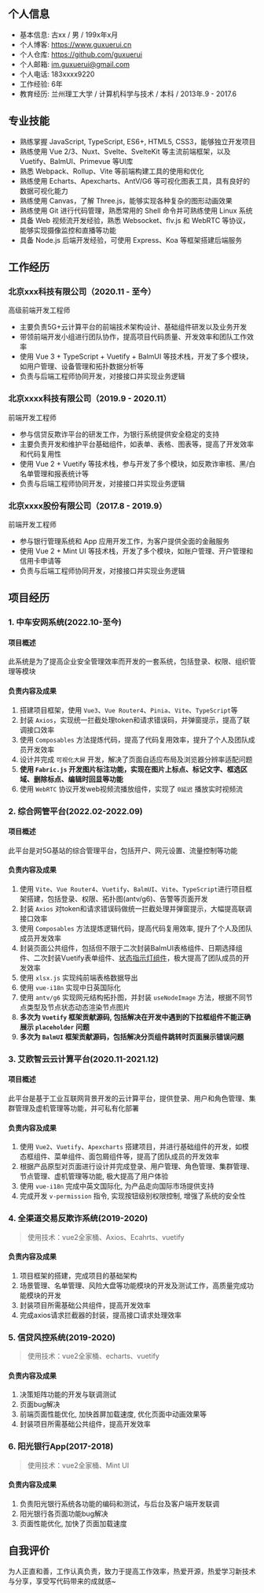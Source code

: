 ## 个人信息

* 基本信息: 古xx / 男 / 199x年x月
* 个人博客: <https://www.guxuerui.cn>
* 个人仓库: <https://github.com/guxuerui>
* 个人邮箱: im.guxuerui@gmail.com
* 个人电话: 183xxxx9220
* 工作经验: 6年
* 教育经历: 兰州理工大学 / 计算机科学与技术 / 本科 / 2013年.9 - 2017.6

## 专业技能

* 熟练掌握 JavaScript, TypeScript, ES6+, HTML5, CSS3，能够独立开发项目
* 熟练使用 Vue 2/3、Nuxt、Svelte、SvelteKit 等主流前端框架，以及 Vuetify、BalmUI、Primevue 等UI库
* 熟悉 Webpack、Rollup、Vite 等前端构建工具的使用和优化
* 熟练使用 Echarts、Apexcharts、AntV/G6 等可视化图表工具，具有良好的数据可视化能力
* 熟练使用 Canvas，了解 Three.js，能够实现各种复杂的图形动画效果
* 熟练使用 Git 进行代码管理，熟悉常用的 Shell 命令并可熟练使用 Linux 系统
* 具备 Web 视频流开发经验，熟悉 Websocket、flv.js 和 WebRTC 等协议，能够实现摄像监控和直播等功能
* 具备 Node.js 后端开发经验，可使用 Express、Koa 等框架搭建后端服务

## 工作经历

### 北京xxx科技有限公司（2020.11 - 至今）

高级前端开发工程师

* 主要负责5G+云计算平台的前端技术架构设计、基础组件研发以及业务开发
* 带领前端开发小组进行团队协作，提高项目代码质量、开发效率和团队工作效率
* 使用 Vue 3 + TypeScript + Vuetify + BalmUI 等技术栈，开发了多个模块，如用户管理、设备管理和拓扑数据分析等
* 负责与后端工程师协同开发，对接接口并实现业务逻辑

### 北京xxxx科技有限公司（2019.9 - 2020.11）

前端开发工程师

* 参与信贷反欺诈平台的研发工作，为银行系统提供安全稳定的支持
* 主要负责开发和维护平台基础组件，如表单、表格、图表等，提高了开发效率和代码复用性
* 使用 Vue 2 + Vuetify 等技术栈，参与开发了多个模块，如反欺诈审核、黑/白名单管理和报表统计等
* 负责与后端工程师协同开发，对接接口并实现业务逻辑

### 北京xxxx股份有限公司（2017.8 - 2019.9）

前端开发工程师

* 参与银行管理系统和 App 应用开发工作，为客户提供全面的金融服务
* 使用 Vue 2 + Mint UI 等技术栈，开发了多个模块，如账户管理、开户管理和信用卡申请等
* 负责与后端工程师协同开发，对接接口并实现业务逻辑

## 项目经历

### 1. 中车安网系统(2022.10-至今)

#### 项目概述

此系统是为了提高企业安全管理效率而开发的一套系统，包括登录、权限、组织管理等模块

#### 负责内容及成果

1. 搭建项目框架，使用 `Vue3`、`Vue Router4`、`Pinia`、`Vite`、`TypeScript`等
2. 封装 `Axios`，实现统一拦截处理token和请求错误码，并弹窗提示，提高了联调接口效率
3. 使用 `Composables` 方法提炼代码，提高了代码复用效率，提升了个人及团队成员开发效率
4. 设计并完成 `可视化大屏` 开发，解决了页面自适应布局及浏览器分辨率适配问题
5. **使用 `Fabric.js` 开发图片标注功能，实现在图片上标点、标记文字、框选区域、删除标点、编辑时回显等功能**
6. 使用 `WebRTC` 协议开发web视频流播放组件，实现了 `0延迟` 播放实时视频流

### 2. 综合网管平台(2022.02-2022.09)

#### 项目概述

此平台是对5G基站的综合管理平台，包括开户、网元设置、流量控制等功能

#### 负责内容及成果

1. 使用 `Vite`、`Vue Router4`、`Vuetify`、`BalmUI`、`Vite`、`TypeScript`进行项目框架搭建，包括登录、权限、拓扑图(antv/g6)、告警等页面开发
2. 封装 `Axios` 对token和请求错误码做统一拦截处理并弹窗提示，大幅提高联调接口效率
3. 使用 `Composables` 方法提炼逻辑代码，提高代码复用效率, 提升了个人及团队成员开发效率
4. 封装页面公共组件，包括但不限于二次封装BalmUI表格组件、日期选择组件、二次封装Vuetify表单组件、[状态指示灯组件](https://github.com/guxuerui/vue3-status-indicator)，极大提高了团队成员的开发效率
5. 使用 `xlsx.js` 实现纯前端表格数据导出
6. 使用 `vue-i18n` 实现中日英国际化
7. 使用 `antv/g6` 实现网元结构拓扑图，并封装 `useNodeImage` 方法，根据不同节点类型及节点状态动态渲染节点图片
8. **多次为 `Vuetify` 框架贡献源码, 包括解决在开发中遇到的下拉框组件不能正确展示 `placeholder` 问题**
9. **多次为 `BalmUI` 框架贡献源码，包括解决分页组件跳转时页面展示错误问题**

### 3. 艾欧智云云计算平台(2020.11-2021.12)

#### 项目概述

此平台是基于工业互联网背景开发的云计算平台，提供登录、用户和角色管理、集群管理及虚机管理等功能，并可私有化部署

#### 负责内容及成果

1. 使用 `Vue2`、`Vuetify`、`Apexcharts` 搭建项目，并进行基础组件的开发，如模态框组件、菜单组件、面包屑组件等，提高了团队成员的开发效率
2. 根据产品原型对页面进行设计并完成登录、用户管理、角色管理、集群管理、节点管理、虚机管理等功能, 极大提高了用户体验
3. 使用 `vue-i18n` 完成中英文国际化, 为产品走向国际市场提供支持
4. 完成开发 `v-permission` 指令, 实现按钮级别权限控制, 增强了系统的安全性

### 4. 全渠道交易反欺诈系统(2019-2020)

> 使用技术：vue2全家桶、Axios、Ecahrts、vuetify

#### 负责内容及成果

1. 项目框架的搭建，完成项目的基础架构
2. 场景管理、名单管理、风险大盘等功能模块的开发及测试工作，高质量完成功能模块的开发
3. 封装项目所需基础公共组件，提高开发效率
4. 完成axios请求拦截器的封装，提高接口请求处理效率

### 5. 信贷风控系统(2019-2020)

> 使用技术：vue2全家桶、echarts、vuetify

#### 负责内容及成果

1. 决策矩阵功能的开发与联调测试
2. 页面bug解决
3. 前端页面性能优化, 加快首屏加载速度, 优化页面中动画效果等
4. 封装项目所需基础公共组件，提高开发效率

### 6. 阳光银行App(2017-2018)

> 使用技术：vue2全家桶、Mint UI

#### 负责内容及成果

1. 负责阳光银行系统各功能的编码和测试，与后台及客户端开发联调
2. 阳光银行各页面功能bug解决
3. 页面性能优化, 加快了页面加载速度

## 自我评价

为人正直和善，工作认真负责，致力于提高工作效率，热爱开源，热爱学习新技术与分享，享受写代码带来的成就感~
